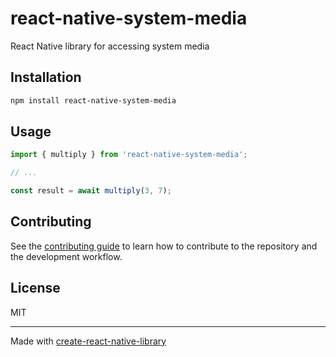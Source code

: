 # react-native-system-media

React Native library for accessing system media

## Installation

```sh
npm install react-native-system-media
```

## Usage


```js
import { multiply } from 'react-native-system-media';

// ...

const result = await multiply(3, 7);
```


## Contributing

See the [contributing guide](CONTRIBUTING.md) to learn how to contribute to the repository and the development workflow.

## License

MIT

---

Made with [create-react-native-library](https://github.com/callstack/react-native-builder-bob)
